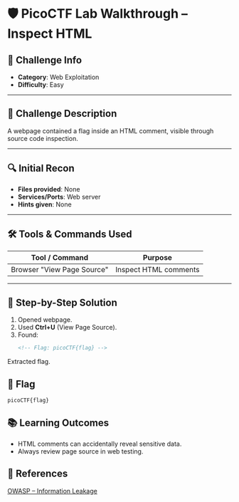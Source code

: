 # 🛡️ PicoCTF Lab Walkthrough – Inspect HTML

## 📌 Challenge Info
- **Category**: Web Exploitation
- **Difficulty**: Easy

---

## 📝 Challenge Description
A webpage contained a flag inside an HTML comment, visible through source code inspection.

---

## 🔍 Initial Recon
- **Files provided**: None
- **Services/Ports**: Web server
- **Hints given**: None

---

## 🛠️ Tools & Commands Used
| Tool / Command | Purpose |
|----------------|---------|
| Browser "View Page Source" | Inspect HTML comments |

---

## 🧠 Step-by-Step Solution
1. Opened webpage.
2. Used **Ctrl+U** (View Page Source).
3. Found:
   ```html
   <!-- Flag: picoCTF{flag} -->
Extracted flag.

## 🧾 Flag
```text
picoCTF{flag}
```

## 📚 Learning Outcomes
- HTML comments can accidentally reveal sensitive data.
- Always review page source in web testing.

## 🔗 References
[OWASP – Information Leakage](https://owasp.org/www-community/attacks/Information_leakage)
